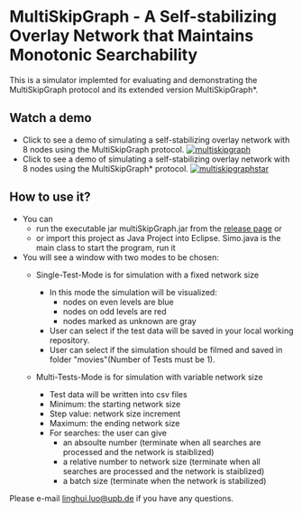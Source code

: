 # MultiSkipGraph - A Self-stabilizing Overlay Network that Maintains Monotonic Searchability

This is a simulator implemted for evaluating and demonstrating the MultiSkipGraph protocol and its extended version MultiSkipGraph*.

## Watch a demo
- Click to see a demo of simulating a self-stabilizing overlay network with 8 nodes using the MultiSkipGraph protocol.
[![multiskipgraph](https://img.youtube.com/vi/S8yd7fApSfk/0.jpg)](http://www.youtube.com/watch?v=S8yd7fApSfk)
- Click to see a demo of simulating a self-stabilizing overlay network with 8 nodes using the MultiSkipGraph* protocol.
[![multiskipgraphstar](https://img.youtube.com/vi/keOdsxxjWwU/0.jpg)](http://www.youtube.com/watch?v=keOdsxxjWwU)
## How to use it?
-  You can 
    - run the executable jar multiSkipGraph.jar from the [release page](https://github.com/linghui2016/MultiSkipGraph/releases/download/IPDPS/multiSkipGraph.jar) or 
    - or import this project as Java Project into Eclipse. Simo.java is the main class to start the program, run it 
- You will see a window with two modes to be chosen:
  - Single-Test-Mode is for simulation with a fixed network size
    - In this mode the simulation will be visualized: 
      - nodes on even levels are blue 
      - nodes on odd levels are red 
      - nodes marked as unknown are gray
    - User can select if the test data will be saved 
            in your local working repository.
    - User can select if the simulation should be filmed and
      saved in folder "movies"(Number of Tests must be 1). 

  - Multi-Tests-Mode is for simulation with variable network size
    - Test data will be written into csv files
    - Minimum: the starting network size
    - Step value: network size increment
    - Maximum: the ending network size
    - For searches: the user can give
      - an absoulte number (terminate when all searches are processed and the network is staiblized)
      - a relative number to network size (terminate when all searches are processed and the network is staiblized)
      - a batch size (terminate when the network is stabilized)

Please e-mail linghui.luo@upb.de if you have any questions.  
